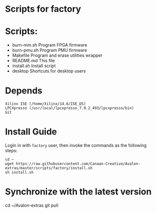 Scripts for factory
======================

# Scripts:
- burn-mm.sh       Program FPGA firmware
- burn-pmu.sh      Program PMU firmware
- Makefile         Program and erase utilities wrapper
- README.md        This file
- install.sh       Install script
- desktop          Shortcuts for desktop users

# Depends
	Xilinx ISE (/home/Xilinx/14.6/ISE_DS)
	LPCXpresso (/usr/local/lpcxpresso_7.9.2_493/lpcxpresso/bin)
	Git

# Install Guide
Login in with `factory` user, then invoke the commands as the
following steps:

	cd ~
	wget https://raw.githubusercontent.com/Canaan-Creative/Avalon-extras/master/scripts/factory/install.sh
	sh install.sh

# Synchronize with the latest version
cd ~/Avalon-extras
git pull

